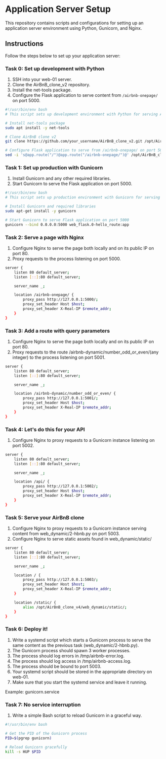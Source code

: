 # Application Server Setup

This repository contains scripts and configurations for setting up an application server environment using Python, Gunicorn, and Nginx.

## Instructions

Follow the steps below to set up your application server:

### Task 0: Set up development with Python

1. SSH into your web-01 server.
2. Clone the AirBnB_clone_v2 repository.
3. Install the net-tools package.
4. Configure the Flask application to serve content from `/airbnb-onepage/` on port 5000.

```bash
#!/usr/bin/env bash
# This script sets up development environment with Python for serving AirBnB clone v2 on web-01.

# Install net-tools package
sudo apt install -y net-tools

# Clone AirBnB clone v2
git clone https://github.com/your_username/AirBnB_clone_v2.git /opt/AirBnB_clone_v2

# Configure Flask application to serve from /airbnb-onepage/ on port 5000
sed -i 's@app.route("/")@app.route("/airbnb-onepage/")@' /opt/AirBnB_clone_v2/web_flask/0-hello_route.py

```

### Task 1: Set up production with Gunicorn
1. Install Gunicorn and any other required libraries.
2. Start Gunicorn to serve the Flask application on port 5000.

```bash
#!/usr/bin/env bash
# This script sets up production environment with Gunicorn for serving AirBnB clone v2 on web-01.

# Install Gunicorn and required libraries
sudo apt-get install -y gunicorn

# Start Gunicorn to serve Flask application on port 5000
gunicorn --bind 0.0.0.0:5000 web_flask.0-hello_route:app

```
### Task 2: Serve a page with Nginx
1. Configure Nginx to serve the page both locally and on its public IP on port 80.
2. Proxy requests to the process listening on port 5000.

```bash
server {
    listen 80 default_server;
    listen [::]:80 default_server;

    server_name _;

    location /airbnb-onepage/ {
        proxy_pass http://127.0.0.1:5000/;
        proxy_set_header Host $host;
        proxy_set_header X-Real-IP $remote_addr;
    }
}

```

### Task 3: Add a route with query parameters
1. Configure Nginx to serve the page both locally and on its public IP on port 80.
2. Proxy requests to the route /airbnb-dynamic/number_odd_or_even/(any integer) to the process listening on port 5001.

```bash
server {
    listen 80 default_server;
    listen [::]:80 default_server;

    server_name _;

    location /airbnb-dynamic/number_odd_or_even/ {
        proxy_pass http://127.0.0.1:5001/;
        proxy_set_header Host $host;
        proxy_set_header X-Real-IP $remote_addr;
    }
}

```
### Task 4: Let's do this for your API
1. Configure Nginx to proxy requests to a Gunicorn instance listening on port 5002.

```bash
server {
    listen 80 default_server;
    listen [::]:80 default_server;

    server_name _;

    location /api/ {
        proxy_pass http://127.0.0.1:5002/;
        proxy_set_header Host $host;
        proxy_set_header X-Real-IP $remote_addr;
    }
}

```
### Task 5: Serve your AirBnB clone
1. Configure Nginx to proxy requests to a Gunicorn instance serving content from web_dynamic/2-hbnb.py on port 5003.
2. Configure Nginx to serve static assets found in web_dynamic/static/

```bash
server {
    listen 80 default_server;
    listen [::]:80 default_server;

    server_name _;

    location / {
        proxy_pass http://127.0.0.1:5003/;
        proxy_set_header Host $host;
        proxy_set_header X-Real-IP $remote_addr;
    }

    location /static/ {
        alias /opt/AirBnB_clone_v4/web_dynamic/static/;
    }
}

```
### Task 6: Deploy it!
1. Write a systemd script which starts a Gunicorn process to serve the same content as the previous task (web_dynamic/2-hbnb.py).
2. The Gunicorn process should spawn 3 worker processes.
3. The process should log errors in /tmp/airbnb-error.log.
4. The process should log access in /tmp/airbnb-access.log.
5. The process should be bound to port 5003.
6. Your systemd script should be stored in the appropriate directory on web-01.
7. Make sure that you start the systemd service and leave it running.

Example: gunicorn.service

### Task 7: No service interruption
1. Write a simple Bash script to reload Gunicorn in a graceful way.

```bash
#!/usr/bin/env bash

# Get the PID of the Gunicorn process
PID=$(pgrep gunicorn)

# Reload Gunicorn gracefully
kill -s HUP $PID

```